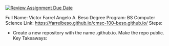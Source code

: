 [![Review Assignment Due Date](https://classroom.github.com/assets/deadline-readme-button-24ddc0f5d75046c5622901739e7c5dd533143b0c8e959d652212380cedb1ea36.svg)](https://classroom.github.com/a/_L9ie6qn)

Full Name: Victor Farrel Angelo A. Beso
Degree Program: BS Computer Science
Link: https://farrelbeso.github.io/cmsc-100-beso.github.io/
Steps:
- Create a new repository with the name <name>.github.io. Make the repo public.
Key Takeaways:
<soon>